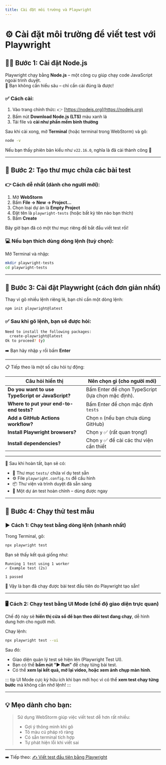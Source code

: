 ```yaml
---
title: Cài đặt môi trường và Playwright
---
```


# ⚙️ Cài đặt môi trường để viết test với Playwright

## 🧑‍💻 Bước 1: Cài đặt Node.js

Playwright chạy bằng **Node.js** – một công cụ giúp chạy code JavaScript ngoài trình duyệt.  
📌 Bạn không cần hiểu sâu – chỉ cần cài đúng là được!

### ✅ Cách cài:

1. Vào trang chính thức: 👉 [https://nodejs.org](https://nodejs.org)
2. Bấm nút **Download Node.js (LTS)** màu xanh lá
3. Tải file và **cài như phần mềm bình thường**

Sau khi cài xong, mở **Terminal** (hoặc terminal trong WebStorm) và gõ:

```bash
node -v
```

Nếu bạn thấy phiên bản kiểu như `v22.16.0`, nghĩa là đã cài thành công 🎉

---

## 📁 Bước 2: Tạo thư mục chứa các bài test

### 👉 Cách dễ nhất (dành cho người mới):

1. Mở **WebStorm**
2. Bấm **File → New → Project…**
3. Chọn loại dự án là **Empty Project**
4. Đặt tên là `playwright-tests` (hoặc bất kỳ tên nào bạn thích)
5. Bấm **Create**

Bây giờ bạn đã có một thư mục riêng để bắt đầu viết test rồi!

### 💻 Nếu bạn thích dùng dòng lệnh (tuỳ chọn):

Mở Terminal và nhập:

```bash
mkdir playwright-tests
cd playwright-tests
```

---

## 🤖 Bước 3: Cài đặt Playwright (cách đơn giản nhất)

Thay vì gõ nhiều lệnh riêng lẻ, bạn chỉ cần một dòng lệnh:

```bash
npm init playwright@latest
```

### ✅ Sau khi gõ lệnh, bạn sẽ được hỏi:

```bash
Need to install the following packages:
  create-playwright@latest
Ok to proceed? (y)
```

➡️ Bạn hãy nhập `y` rồi bấm **Enter**

---

📋 Tiếp theo là một số câu hỏi tự động:

| Câu hỏi hiển thị                                 | Nên chọn gì (cho người mới)                       |
|--------------------------------------------------|---------------------------------------------------|
| **Do you want to use TypeScript or JavaScript?** | Bấm Enter để chọn TypeScript (lựa chọn mặc định). |
| **Where to put your end-to-end tests?**          | Bấm Enter để chọn mặc định `tests`                |
| **Add a GitHub Actions workflow?**               | Chọn `n` (nếu bạn chưa dùng GitHub)               |
| **Install Playwright browsers?**                 | Chọn `y` ✅ (rất quan trọng!)                      |
| **Install dependencies?**                        | Chọn `y` ✅ để cài các thư viện cần thiết          |

---

🧾 Sau khi hoàn tất, bạn sẽ có:

- 📁 Thư mục `tests/` chứa ví dụ test sẵn
- ⚙️ File `playwright.config.ts` để cấu hình
- 📦 Thư viện và trình duyệt đã sẵn sàng
- 🚀 Một dự án test hoàn chỉnh – dùng được ngay

---

## 🧪 Bước 4: Chạy thử test mẫu

### ▶️ Cách 1: Chạy test bằng dòng lệnh (nhanh nhất)

Trong Terminal, gõ:

```bash
npx playwright test
```

Bạn sẽ thấy kết quả giống như:

```
Running 1 test using 1 worker
✓ Example test (2s)

1 passed
```

🎉 Vậy là bạn đã chạy được bài test đầu tiên do Playwright tạo sẵn!

---

### 🖥️ Cách 2: Chạy test bằng **UI Mode** (chế độ giao diện trực quan)

Chế độ này sẽ **hiển thị cửa sổ để bạn theo dõi test đang chạy**, dễ hình dung hơn cho người mới.

Chạy lệnh:

```bash
npx playwright test --ui
```

Sau đó:

* Giao diện quản lý test sẽ hiện lên (Playwright Test UI).
* Bạn có thể **bấm nút “▶ Run”** để chạy từng bài test.
* Có thể **xem lại kết quả, mở lại video, hoặc xem ảnh chụp màn hình**.

::: tip
UI Mode cực kỳ hữu ích khi bạn mới học vì có thể **xem test chạy từng bước** mà không cần nhớ lệnh!
:::

---


## 💡 Mẹo dành cho bạn:

> Sử dụng WebStorm giúp việc viết test dễ hơn rất nhiều:
> - Gợi ý thông minh khi gõ
> - Tô màu cú pháp rõ ràng
> - Có sẵn terminal tích hợp
> - Tự phát hiện lỗi khi viết sai

---

➡️ Tiếp theo: [✍️ Viết test đầu tiên bằng Playwright](./first-test.md)